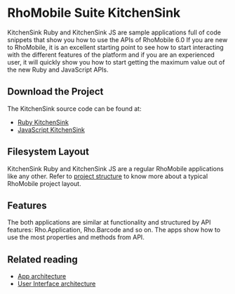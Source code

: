 # RhoMobile Suite KitchenSink 

KitchenSink Ruby and KitchenSink JS are sample applications full of code snippets that show you how to use the APIs of RhoMobile 6.0 If you are new to RhoMobile, it is an excellent starting point to see how to start interacting with the different features of the platform and if you are an experienced user, it will quickly show you how to start getting the maximum value out of the new Ruby and JavaScript APIs.

## Download the Project

The KitchenSink source code can be found at:

* [Ruby KitchenSink](https://github.com/tauplatform/kitchensinkRuby)
* [JavaScript KitchenSink](https://github.com/tauplatform/kitchensinkJS)


## Filesystem Layout

KitchenSink Ruby and KitchenSink JS are a regular RhoMobile applications like any other. Refer to [project structure](creating_a_project#project-structure) to know more about a typical RhoMobile project layout. 

## Features

The both applications are similar at functionality and structured by API features: Rho.Application, Rho.Barcode and so on.
The apps show how to use the most properties and methods from API.

## Related reading

* [App architecture](appdesign)
* [User Interface architecture](uichoices)
